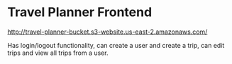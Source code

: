 # Travel Planner Frontend

http://travel-planner-bucket.s3-website.us-east-2.amazonaws.com/

Has login/logout functionality, can create a user and create a trip, can edit trips and view all trips from a user.